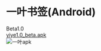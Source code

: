 一叶书签(Android)
===
Beta1.0  
[yiye1.0_beta.apk](http://yiye.qiniudn.com/yiye1.0_beta.apk)  
![一叶apk](http://yiye.qiniudn.com/yiye1.0_beta.png)

